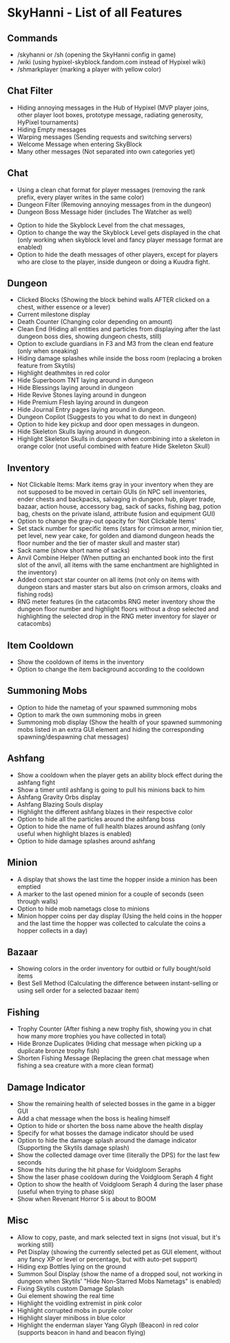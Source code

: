 # SkyHanni - List of all Features

## Commands
- /skyhanni or /sh (opening the SkyHanni config in game)
- /wiki (using hypixel-skyblock.fandom.com instead of Hypixel wiki)
- /shmarkplayer (marking a player with yellow color)

## Chat Filter
- Hiding annoying messages in the Hub of Hypixel (MVP player joins, other player loot boxes, prototype message, radiating generosity, HyPixel tournaments)
- Hiding Empty messages
- Warping messages (Sending requests and switching servers)
- Welcome Message when entering SkyBlock
- Many other messages (Not separated into own categories yet)

## Chat
+ Using a clean chat format for player messages (removing the rank prefix, every player writes in the same color)
+ Dungeon Filter (Removing annoying messages from in the dungeon)
+ Dungeon Boss Message hider (includes The Watcher as well)
- Option to hide the Skyblock Level from the chat messages,
- Option to change the way the Skyblock Level gets displayed in the chat (only working when skyblock level and fancy player message format are enabled)
- Option to hide the death messages of other players, except for players who are close to the player, inside dungeon or doing a Kuudra fight.

## Dungeon
- Clicked Blocks (Showing the block behind walls AFTER clicked on a chest, wither essence or a lever)
- Current milestone display
- Death Counter (Changing color depending on amount)
- Clean End (Hiding all entities and particles from displaying after the last dungeon boss dies, showing dungeon chests, still)
- Option to exclude guardians in F3 and M3 from the clean end feature (only when sneaking)
- Hiding damage splashes while inside the boss room (replacing a broken feature from Skytils)
- Highlight deathmites in red color
- Hide Superboom TNT laying around in dungeon
- Hide Blessings laying around in dungeon
- Hide Revive Stones laying around in dungeon
- Hide Premium Flesh laying around in dungeon
- Hide Journal Entry pages laying around in dungeon.
- Dungeon Copilot (Suggests to you what to do next in dungeon)
- Option to hide key pickup and door open messages in dungeon.
- Hide Skeleton Skulls laying around in dungeon.
- Highlight Skeleton Skulls in dungeon when combining into a skeleton in orange color (not useful combined with feature Hide Skeleton Skull)

## Inventory
- Not Clickable Items: Mark items gray in your inventory when they are not supposed to be moved in certain GUIs (in NPC sell inventories, ender chests and backpacks, salvaging in dungeon hub, player trade, bazaar, action house, accessory bag, sack of sacks, fishing bag, potion bag, chests on the private island, attribute fusion and equipment GUI)
- Option to change the gray-out opacity for 'Not Clickable Items'
- Set stack number for specific items (stars for crimson armor, minion tier, pet level, new year cake, for golden and diamond dungeon heads the floor number and the tier of master skull and master star)
- Sack name (show short name of sacks)
- Anvil Combine Helper (When putting an enchanted book into the first slot of the anvil, all items with the same enchantment are highlighted in the inventory)
- Added compact star counter on all items (not only on items with dungeon stars and master stars but also on crimson armors, cloaks and fishing rods)
- RNG meter features (in the catacombs RNG meter inventory show the dungeon floor number and highlight floors without a drop selected and highlighting the selected drop in the RNG meter inventory for slayer or catacombs)

## Item Cooldown
- Show the cooldown of items in the inventory
- Option to change the item background according to the cooldown

## Summoning Mobs
- Option to hide the nametag of your spawned summoning mobs
- Option to mark the own summoning mobs in green
- Summoning mob display (Show the health of your spawned summoning mobs listed in an extra GUI element and hiding the corresponding spawning/despawning chat messages)


## Ashfang
- Show a cooldown when the player gets an ability block effect during the ashfang fight
- Show a timer until ashfang is going to pull his minions back to him
- Ashfang Gravity Orbs display
- Ashfang Blazing Souls display
- Highlight the different ashfang blazes in their respective color
- Option to hide all the particles around the ashfang boss
- Option to hide the name of full health blazes around ashfang (only useful when highlight blazes is enabled)
- Option to hide damage splashes around ashfang


## Minion
- A display that shows the last time the hopper inside a minion has been emptied
- A marker to the last opened minion for a couple of seconds (seen through walls)
- Option to hide mob nametags close to minions
- Minion hopper coins per day display (Using the held coins in the hopper and the last time the hopper was collected to calculate the coins a hopper collects in a day)

## Bazaar
- Showing colors in the order inventory for outbid or fully bought/sold items
- Best Sell Method (Calculating the difference between instant-selling or using sell order for a selected bazaar item)

## Fishing
- Trophy Counter (After fishing a new trophy fish, showing you in chat how many more trophies you have collected in total)
- Hide Bronze Duplicates (Hiding chat message when picking up a duplicate bronze trophy fish)
- Shorten Fishing Message (Replacing the green chat message when fishing a sea creature with a more clean format)

## Damage Indicator
- Show the remaining health of selected bosses in the game in a bigger GUI
- Add a chat message when the boss is healing himself
- Option to hide or shorten the boss name above the health display
- Specify for what bosses the damage indicator should be used
- Option to hide the damage splash around the damage indicator (Supporting the Skytils damage splash)
- Show the collected damage over time (literally the DPS) for the last few seconds
- Show the hits during the hit phase for Voidgloom Seraphs
- Show the laser phase cooldown during the Voidgloom Seraph 4 fight 
- Option to show the health of Voidgloom Seraph 4 during the laser phase (useful when trying to phase skip)
- Show when Revenant Horror 5 is about to BOOM

## Misc
- Allow to copy, paste, and mark selected text in signs (not visual, but it's working still)
- Pet Display (showing the currently selected pet as GUI element, without any fancy XP or level or percentage, but with auto-pet support)
- Hiding exp Bottles lying on the ground
- Summon Soul Display (show the name of a dropped soul, not working in dungeon when Skytils' "Hide Non-Starred Mobs Nametags" is enabled)
- Fixing Skytils custom Damage Splash
- Gui element showing the real time
- Highlight the voidling extremist in pink color
- Highlight corrupted mobs in purple color
- Highlight slayer miniboss in blue color
- Highlight the enderman slayer Yang Glyph (Beacon) in red color (supports beacon in hand and beacon flying)
